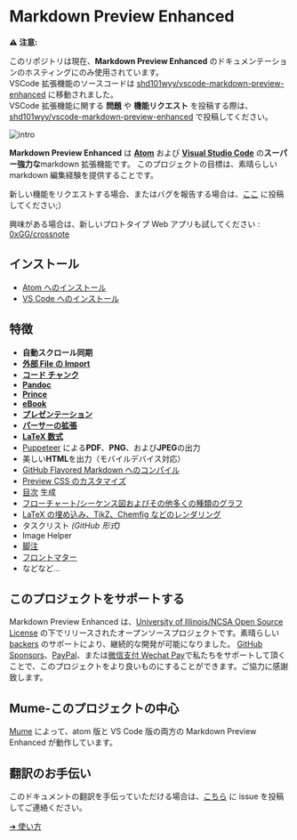 # Markdown Preview Enhanced

**⚠️ 注意:**

このリポジトリは現在、**Markdown Preview Enhanced** のドキュメンテーションのホスティングにのみ使用されています。    
VSCode 拡張機能のソースコードは [shd101wyy/vscode-markdown-preview-enhanced](https://github.com/shd101wyy/vscode-markdown-preview-enhanced) に移動されました。    
VSCode 拡張機能に関する **問題** や **機能リクエスト** を投稿する際は、[shd101wyy/vscode-markdown-preview-enhanced](https://github.com/shd101wyy/vscode-markdown-preview-enhanced) で投稿してください。

![intro](https://user-images.githubusercontent.com/1908863/28227953-eb6eefa4-68a1-11e7-8769-96ea83facf3b.png)


**Markdown Preview Enhanced** は [**Atom**](https://atom.io/packages/markdown-preview-enhanced) および [**Visual Studio Code**](https://marketplace.visualstudio.com/items?itemName=shd101wyy.markdown-preview-enhanced) の**スーパー強力な**markdown 拡張機能です。
このプロジェクトの目標は、素晴らしい markdown 編集経験を提供することです。

新しい機能をリクエストする場合、またはバグを報告する場合は、[ここ](https://github.com/shd101wyy/markdown-preview-enhanced/issues) に投稿してください;）

興味がある場合は、新しいプロトタイプ Web アプリも試してください : [0xGG/crossnote](https://github.com/0xGG/crossnote)


## インストール

- [Atom へのインストール](ja-jp/installation.md)
- [VS Code へのインストール](ja-jp/vscode-installation.md)

## 特徴

- **自動スクロール同期**
- **[外部 File の Import](ja-jp/file-imports.md)**
- **[コード チャンク](ja-jp/code-chunk.md)**
- **[Pandoc](ja-jp/pandoc.md)**
- **[Prince](ja-jp/prince.md)**
- **[eBook](ja-jp/ebook.md)**
- **[プレゼンテーション](ja-jp/presentation.md)**
- **[パーサーの拡張](ja-jp/extend-parser.md)**
- **[LaTeX 数式](ja-jp/math.md)**
- [Puppeteer](ja-jp/puppeteer.md) による**PDF**、**PNG**、および**JPEG**の出力
- 美しい**HTML**を出力（モバイルデバイス対応）
- [GitHub Flavored Markdown へのコンパイル](ja-jp/markdown.md)
- [Preview CSS のカスタマイズ](ja-jp/customize-css.md)
- [目次](ja-jp/toc.md) 生成
- [フローチャート/シーケンス図およびその他多くの種類のグラフ](ja-jp/diagrams.md)
- [LaTeX の埋め込み、TikZ、Chemfig などのレンダリング](ja-jp/code-chunk.md?id=latex)
- タスクリスト *(GitHub 形式)*
- Image Helper
- [脚注](https://github.com/shd101wyy/markdown-preview-enhanced/issues/35)
- [フロントマター](https://github.com/shd101wyy/markdown-preview-enhanced/issues/100)
- などなど...

## このプロジェクトをサポートする

Markdown Preview Enhanced は、[University of Illinois/NCSA Open Source License](LICENSE.md) の下でリリースされたオープンソースプロジェクトです。素晴らしい [backers](backers.md) のサポートにより、継続的な開発が可能になりました。 [GitHub Sponsors](https://github.com/sponsors/shd101wyy)、[PayPal](paypal.md)、または[微信支付 Wechat Pay](wechat.md)で私たちをサポートして頂くことで、このプロジェクトをより良いものにすることができます。ご協力に感謝致します。

## Mume-このプロジェクトの中心

[Mume](https://github.com/shd101wyy/mume) によって、atom 版と VS Code 版の両方の Markdown Preview Enhanced が動作しています。

## 翻訳のお手伝い

このドキュメントの翻訳を手伝っていただける場合は、[こちら](https://github.com/shd101wyy/markdown-preview-enhanced/issues) に issue を投稿してご連絡ください。

[➔ 使い方](ja-jp/usages.md)
